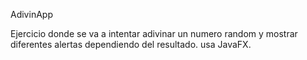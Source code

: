 AdivinApp

Ejercicio donde se va a intentar adivinar un numero random y mostrar diferentes alertas dependiendo del resultado. usa JavaFX.
